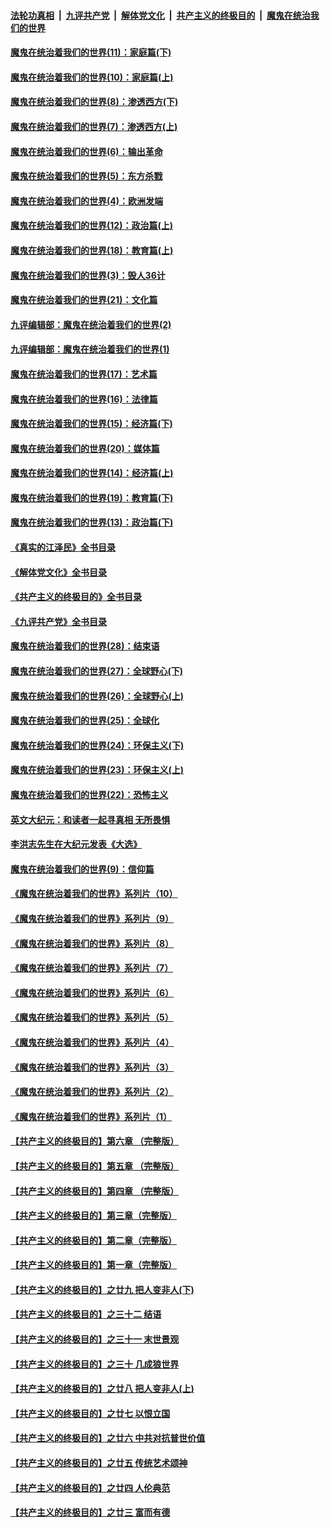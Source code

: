 ####  [法轮功真相](../../../../basic/blob/master/README.md?t=01090412) &nbsp;|&nbsp; [九评共产党](../../../../9ping.md/blob/master/README.md?t=01090412) &nbsp;|&nbsp; [解体党文化](../../../../jtdwh.md/blob/master/README.md?t=01090412)  &nbsp;|&nbsp; [共产主义的终极目的](../../../../gczydzjmd.md/blob/master/README.md?t=01090412) &nbsp;|&nbsp; [魔鬼在统治我们的世界](../../../../mgztzwmdsj.md/blob/master/README.md?t=01090412) 

#### [魔鬼在统治着我们的世界(11)：家庭篇(下)](../pages/nsc422/n10440961.md?t=01090412) 

#### [魔鬼在统治着我们的世界(10)：家庭篇(上)](../pages/nsc422/n10435448.md?t=01090412) 

#### [魔鬼在统治着我们的世界(8)：渗透西方(下)](../pages/nsc422/n10429603.md?t=01090412) 

#### [魔鬼在统治着我们的世界(7)：渗透西方(上)](../pages/nsc422/n10426013.md?t=01090412) 

#### [魔鬼在统治着我们的世界(6)：输出革命](../pages/nsc422/n10421536.md?t=01090412) 

#### [魔鬼在统治着我们的世界(5)：东方杀戮](../pages/nsc422/n10417707.md?t=01090412) 

#### [魔鬼在统治着我们的世界(4)：欧洲发端](../pages/nsc422/n10414890.md?t=01090412) 

#### [魔鬼在统治着我们的世界(12)：政治篇(上)](../pages/nsc422/n10444576.md?t=01090412) 

#### [魔鬼在统治着我们的世界(18)：教育篇(上)](../pages/nsc422/n10526970.md?t=01090412) 

#### [魔鬼在统治着我们的世界(3)：毁人36计](../pages/nsc422/n10411583.md?t=01090412) 

#### [魔鬼在统治着我们的世界(21)：文化篇](../pages/nsc422/n10597706.md?t=01090412) 

#### [九评编辑部：魔鬼在统治着我们的世界(2)](../pages/nsc422/n10410036.md?t=01090412) 

#### [九评编辑部：魔鬼在统治着我们的世界(1)](../pages/nsc422/n10406825.md?t=01090412) 

#### [魔鬼在统治着我们的世界(17)：艺术篇](../pages/nsc422/n10499093.md?t=01090412) 

#### [魔鬼在统治着我们的世界(16)：法律篇](../pages/nsc422/n10485969.md?t=01090412) 

#### [魔鬼在统治着我们的世界(15)：经济篇(下)](../pages/nsc422/n10469975.md?t=01090412) 

#### [魔鬼在统治着我们的世界(20)：媒体篇](../pages/nsc422/n10586579.md?t=01090412) 

#### [魔鬼在统治着我们的世界(14)：经济篇(上)](../pages/nsc422/n10457370.md?t=01090412) 

#### [魔鬼在统治着我们的世界(19)：教育篇(下)](../pages/nsc422/n10564808.md?t=01090412) 

#### [魔鬼在统治着我们的世界(13)：政治篇(下)](../pages/nsc422/n10448270.md?t=01090412) 

#### [《真实的江泽民》全书目录](../pages/nsc422/n13721399.md?t=01090412) 

#### [《解体党文化》全书目录](../pages/nsc422/n13721157.md?t=01090412) 

#### [《共产主义的终极目的》全书目录](../pages/nsc422/n13721048.md?t=01090412) 

#### [《九评共产党》全书目录](../pages/nsc422/n13708085.md?t=01090412) 

#### [魔鬼在统治着我们的世界(28)：结束语](../pages/nsc422/n10936246.md?t=01090412) 

#### [魔鬼在统治着我们的世界(27)：全球野心(下)](../pages/nsc422/n10928319.md?t=01090412) 

#### [魔鬼在统治着我们的世界(26)：全球野心(上)](../pages/nsc422/n10900318.md?t=01090412) 

#### [魔鬼在统治着我们的世界(25)：全球化](../pages/nsc422/n10788205.md?t=01090412) 

#### [魔鬼在统治着我们的世界(24)：环保主义(下)](../pages/nsc422/n10695307.md?t=01090412) 

#### [魔鬼在统治着我们的世界(23)：环保主义(上)](../pages/nsc422/n10688613.md?t=01090412) 

#### [魔鬼在统治着我们的世界(22)：恐怖主义](../pages/nsc422/n10614727.md?t=01090412) 

#### [英文大纪元：和读者一起寻真相 无所畏惧](../pages/nsc422/n12542027.md?t=01090412) 

#### [李洪志先生在大纪元发表《大选》](../pages/nsc422/n12534746.md?t=01090412) 

#### [魔鬼在统治着我们的世界(9)：信仰篇](../pages/nsc422/n10432159.md?t=01090412) 

#### [《魔鬼在统治着我们的世界》系列片（10）](../pages/nsc422/n12292670.md?t=01090412) 

#### [《魔鬼在统治着我们的世界》系列片（9）](../pages/nsc422/n12290859.md?t=01090412) 

#### [《魔鬼在统治着我们的世界》系列片（8）](../pages/nsc422/n12287445.md?t=01090412) 

#### [《魔鬼在统治着我们的世界》系列片（7）](../pages/nsc422/n12283425.md?t=01090412) 

#### [《魔鬼在统治着我们的世界》系列片（6）](../pages/nsc422/n12282314.md?t=01090412) 

#### [《魔鬼在统治着我们的世界》系列片（5）](../pages/nsc422/n12281419.md?t=01090412) 

#### [《魔鬼在统治着我们的世界》系列片（4）](../pages/nsc422/n12274024.md?t=01090412) 

#### [《魔鬼在统治着我们的世界》系列片（3）](../pages/nsc422/n12271322.md?t=01090412) 

#### [《魔鬼在统治着我们的世界》系列片（2）](../pages/nsc422/n12269049.md?t=01090412) 

#### [《魔鬼在统治着我们的世界》系列片（1）](../pages/nsc422/n12267575.md?t=01090412) 

#### [【共产主义的终极目的】第六章 （完整版）](../pages/nsc422/n11428913.md?t=01090412) 

#### [【共产主义的终极目的】第五章 （完整版）](../pages/nsc422/n11428912.md?t=01090412) 

#### [【共产主义的终极目的】第四章 （完整版）](../pages/nsc422/n11428907.md?t=01090412) 

#### [【共产主义的终极目的】第三章（完整版）](../pages/nsc422/n11428848.md?t=01090412) 

#### [【共产主义的终极目的】第二章（完整版）](../pages/nsc422/n11428831.md?t=01090412) 

#### [【共产主义的终极目的】第一章（完整版）](../pages/nsc422/n11417651.md?t=01090412) 

#### [【共产主义的终极目的】之廿九 把人变非人(下)](../pages/nsc422/n11344140.md?t=01090412) 

#### [【共产主义的终极目的】之三十二 结语](../pages/nsc422/n11360535.md?t=01090412) 

#### [【共产主义的终极目的】之三十一 末世景观](../pages/nsc422/n11351129.md?t=01090412) 

#### [【共产主义的终极目的】之三十 几成狼世界](../pages/nsc422/n11348280.md?t=01090412) 

#### [【共产主义的终极目的】之廿八 把人变非人(上)](../pages/nsc422/n11340492.md?t=01090412) 

#### [【共产主义的终极目的】之廿七 以恨立国](../pages/nsc422/n11336944.md?t=01090412) 

#### [【共产主义的终极目的】之廿六 中共对抗普世价值](../pages/nsc422/n11324785.md?t=01090412) 

#### [【共产主义的终极目的】之廿五 传统艺术颂神](../pages/nsc422/n11296396.md?t=01090412) 

#### [【共产主义的终极目的】之廿四 人伦典范](../pages/nsc422/n11296397.md?t=01090412) 

#### [【共产主义的终极目的】之廿三 富而有德](../pages/nsc422/n11283598.md?t=01090412) 

